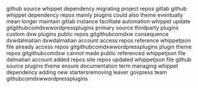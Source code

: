 github source whippet dependency migrating project repos gitlab github whippet dependency repos mainly plugins could also theme eventually mean longer maintain gitlab instance facilitate automation whippet update gitgithubcomdxwwordpressplugins primary source thirdparty plugins custom dxw plugins public repos gitgithubcomdxw consequence dxwdalmatian dxwdalmatian account access repos reference whippetjson file already access repos gitgithubcomdxwwordpressplugins plugin theme repos gitgithubcomdxw cannot made public referenced whippetjson file dalmatian account added repos site repos updated whippetjson file github source plugins theme ensure documentation term managing whippet dependency adding new startersremoving leaver govpress team githubcomdxwwordpressplugins